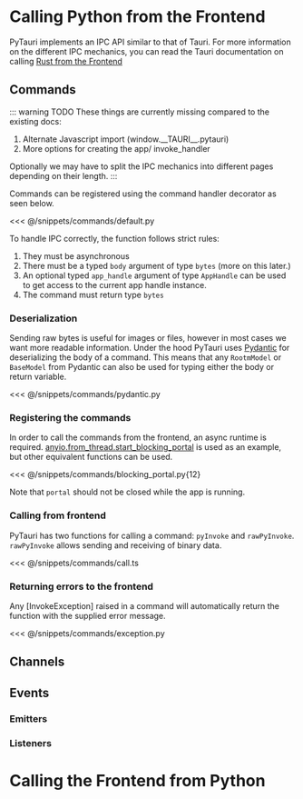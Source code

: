 # Calling Python from the Frontend

PyTauri implements an IPC API similar to that of Tauri. For more information on the different IPC mechanics, you can
read the Tauri documentation on calling [Rust from the Frontend](https://tauri.app/develop/calling-rust/)

## Commands
::: warning TODO
These things are currently missing compared to the existing docs:
1. Alternate Javascript import (window.\_\_TAURI__.pytauri)
2. More options for creating the app/ invoke_handler

Optionally we may have to split the IPC mechanics into different pages depending on their length. 
:::

Commands can be registered using the command handler decorator as seen below.

<<< @/snippets/commands/default.py

To handle IPC correctly, the function follows strict rules:
1. They must be asynchronous
2. There must be a typed `body` argument of type `bytes` (more on this later.)
3. An optional typed `app_handle` argument of type `AppHandle` can be used to get access to the current app handle instance.
4. The command must return type `bytes`

### Deserialization
Sending raw bytes is useful for images or files, however in most cases we want more readable information.
Under the hood PyTauri uses [Pydantic](https://docs.pydantic.dev/latest/) for deserializing the body of a command.
This means that any `RootmModel` or `BaseModel` from Pydantic can also be used for typing either the body or return variable.

<<< @/snippets/commands/pydantic.py

### Registering the commands
In order to call the commands from the frontend, an async runtime is required.
[anyio.from_thread.start_blocking_portal](https://anyio.readthedocs.io/en/stable/api.html#anyio.from_thread.start_blocking_portal) is
used as an example, but other equivalent functions can be used.

<<< @/snippets/commands/blocking_portal.py{12}

Note that `portal` should not be closed while the app is running. 

### Calling from frontend
PyTauri has two functions for calling a command: `pyInvoke` and `rawPyInvoke`.
`rawPyInvoke` allows sending and receiving of binary data.

<<< @/snippets/commands/call.ts

### Returning errors to the frontend
Any [InvokeException] raised in a command will automatically return the function with the supplied error message.

<<< @/snippets/commands/exception.py

## Channels

## Events

### Emitters

### Listeners

# Calling the Frontend from Python
